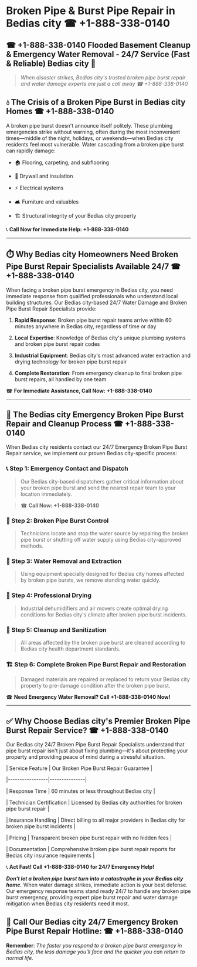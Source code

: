 # Broken Pipe & Burst Pipe Repair in Bedias city ☎ +1-888-338-0140  
## ☎ +1-888-338-0140 Flooded Basement Cleanup & Emergency Water Removal - 24/7 Service (Fast & Reliable) Bedias city 🚨  

> *When disaster strikes, Bedias city's trusted broken pipe burst repair and water damage experts are just a call away ☎ +1-888-338-0140*  

## 💧 The Crisis of a Broken Pipe Burst in Bedias city Homes ☎ +1-888-338-0140  

A broken pipe burst doesn't announce itself politely. These plumbing emergencies strike without warning, often during the most inconvenient times—middle of the night, holidays, or weekends—when Bedias city residents feel most vulnerable. Water cascading from a broken pipe burst can rapidly damage:  

* 🏠 Flooring, carpeting, and subflooring  
* 🧱 Drywall and insulation  
* ⚡ Electrical systems  
* 🛋️ Furniture and valuables  
* 🏗️ Structural integrity of your Bedias city property  

📞 **Call Now for Immediate Help: +1-888-338-0140**  

---  

## ⏱️ Why Bedias city Homeowners Need Broken Pipe Burst Repair Specialists Available 24/7 ☎ +1-888-338-0140  

When facing a broken pipe burst emergency in Bedias city, you need immediate response from qualified professionals who understand local building structures. Our Bedias city-based 24/7 Water Damage and Broken Pipe Burst Repair Specialists provide:  

1. **Rapid Response**: Broken pipe burst repair teams arrive within 60 minutes anywhere in Bedias city, regardless of time or day  
2. **Local Expertise**: Knowledge of Bedias city's unique plumbing systems and broken pipe burst repair codes  
3. **Industrial Equipment**: Bedias city's most advanced water extraction and drying technology for broken pipe burst repair  
4. **Complete Restoration**: From emergency cleanup to final broken pipe burst repairs, all handled by one team  

☎ **For Immediate Assistance, Call Now: +1-888-338-0140**  

---  

## 🔧 The Bedias city Emergency Broken Pipe Burst Repair and Cleanup Process ☎ +1-888-338-0140  

When Bedias city residents contact our 24/7 Emergency Broken Pipe Burst Repair service, we implement our proven Bedias city-specific process:  

### 📞 Step 1: Emergency Contact and Dispatch  
> Our Bedias city-based dispatchers gather critical information about your broken pipe burst and send the nearest repair team to your location immediately.  
> ☎ **Call Now: +1-888-338-0140**  

### 🚿 Step 2: Broken Pipe Burst Control  
> Technicians locate and stop the water source by repairing the broken pipe burst or shutting off water supply using Bedias city-approved methods.  

### 🌊 Step 3: Water Removal and Extraction  
> Using equipment specially designed for Bedias city homes affected by broken pipe bursts, we remove standing water quickly.  

### 💨 Step 4: Professional Drying  
> Industrial dehumidifiers and air movers create optimal drying conditions for Bedias city's climate after broken pipe burst incidents.  

### 🧼 Step 5: Cleanup and Sanitization  
> All areas affected by the broken pipe burst are cleaned according to Bedias city health department standards.  

### 🏗️ Step 6: Complete Broken Pipe Burst Repair and Restoration  
> Damaged materials are repaired or replaced to return your Bedias city property to pre-damage condition after the broken pipe burst.  

☎ **Need Emergency Water Removal? Call +1-888-338-0140 Now!**  

---  

## ✅ Why Choose Bedias city's Premier Broken Pipe Burst Repair Service? ☎ +1-888-338-0140  

Our Bedias city 24/7 Broken Pipe Burst Repair Specialists understand that pipe burst repair isn't just about fixing plumbing—it's about protecting your property and providing peace of mind during a stressful situation.  

| Service Feature | Our Broken Pipe Burst Repair Guarantee |  
|-----------------|---------------|  
| Response Time | 60 minutes or less throughout Bedias city |  
| Technician Certification | Licensed by Bedias city authorities for broken pipe burst repair |  
| Insurance Handling | Direct billing to all major providers in Bedias city for broken pipe burst incidents |  
| Pricing | Transparent broken pipe burst repair with no hidden fees |  
| Documentation | Comprehensive broken pipe burst repair reports for Bedias city insurance requirements |  

📞 **Act Fast! Call +1-888-338-0140 for 24/7 Emergency Help!**  

***Don't let a broken pipe burst turn into a catastrophe in your Bedias city home.*** When water damage strikes, immediate action is your best defense. Our emergency response teams stand ready 24/7 to handle any broken pipe burst emergency, providing expert pipe burst repair and water damage mitigation when Bedias city residents need it most.  

## 📱 Call Our Bedias city 24/7 Emergency Broken Pipe Burst Repair Hotline: ☎ +1-888-338-0140  

**Remember**: *The faster you respond to a broken pipe burst emergency in Bedias city, the less damage you'll face and the quicker you can return to normal life.*